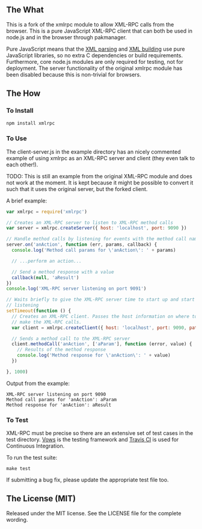 ## The What

This is a fork of the xmlrpc module to allow XML-RPC calls from the browser.
This is a pure JavaScript XML-RPC client that can both be used in node.js
and in the browser through pakmanager.

Pure JavaScript means that the
[XML parsing](https://github.com/robrighter/node-xml) and
[XML building](https://github.com/robrighter/node-xml) use pure JavaScript
libraries, so no extra C dependencies or build requirements. Furthermore,
core node.js modules are only required for testing, not for deployment.
The server functionality of the original xmlrpc module has been disabled
because this is non-trivial for browsers.


## The How

### To Install

```bash
npm install xmlrpc
```

### To Use

The client-server.js in the example directory has an nicely commented example of
using xmlrpc as an XML-RPC server and client (they even talk to each other!).

TODO: This is still an example from the original XML-RPC module and does not work
at the moment. It is kept because it might be possible to convert it such that
it uses the original server, but the forked client.

A brief example:

```javascript
var xmlrpc = require('xmlrpc')

// Creates an XML-RPC server to listen to XML-RPC method calls
var server = xmlrpc.createServer({ host: 'localhost', port: 9090 })

// Handle method calls by listening for events with the method call name
server.on('anAction', function (err, params, callback) {
  console.log('Method call params for \'anAction\': ' + params)

  // ...perform an action...

  // Send a method response with a value
  callback(null, 'aResult')
})
console.log('XML-RPC server listening on port 9091')

// Waits briefly to give the XML-RPC server time to start up and start
// listening
setTimeout(function () {
  // Creates an XML-RPC client. Passes the host information on where to
  // make the XML-RPC calls.
  var client = xmlrpc.createClient({ host: 'localhost', port: 9090, path: '/'})

  // Sends a method call to the XML-RPC server
  client.methodCall('anAction', ['aParam'], function (error, value) {
    // Results of the method response
    console.log('Method response for \'anAction\': ' + value)
  })

}, 1000)
```

Output from the example:

```
XML-RPC server listening on port 9090
Method call params for 'anAction': aParam
Method response for 'anAction': aResult
```

### To Test

XML-RPC must be precise so there are an extensive set of test cases in the test
directory. [Vows](http://vowsjs.org/) is the testing framework and [Travis
CI](http://travis-ci.org/baalexander/node-xmlrpc) is used for Continuous
Integration.

To run the test suite:

`make test`

If submitting a bug fix, please update the appropriate test file too.


## The License (MIT)

Released under the MIT license. See the LICENSE file for the complete wording.

